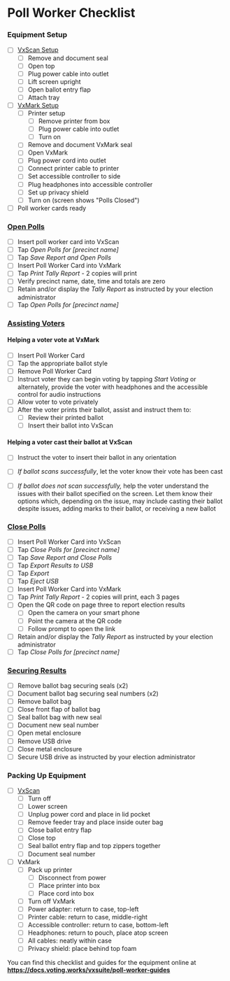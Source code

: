 # Poll Worker Checklist

### Equipment Setup

* [ ] [VxScan Setup](setting-up-and-opening-polls/vxscan-setup.md)
  * [ ] Remove and document seal
  * [ ] Open top
  * [ ] Plug power cable into outlet
  * [ ] Lift screen upright
  * [ ] Open ballot entry flap
  * [ ] Attach tray
* [ ] [VxMark Setup](setting-up-and-opening-polls/vxmark.md)
  * [ ] Printer setup
    * [ ] Remove printer from box
    * [ ] Plug power cable into outlet
    * [ ] Turn on
  * [ ] Remove and document VxMark seal
  * [ ] Open VxMark
  * [ ] Plug power cord into outlet
  * [ ] Connect printer cable to printer
  * [ ] Set accessible controller to side
  * [ ] Plug headphones into accessible controller
  * [ ] Set up privacy shield
  * [ ] Turn on (screen shows "Polls Closed")
* [ ] Poll worker cards ready

### [Open Polls](setting-up-and-opening-polls/opening-polls.md)

* [ ] Insert poll worker card into VxScan
* [ ] Tap _Open Polls for \[precinct name]_
* [ ] Tap _Save Report and Open Polls_
* [ ] Insert Poll Worker Card into VxMark
* [ ] Tap _Print Tally Report -_ 2 copies will print
* [ ] Verify precinct name, date, time and totals are zero
* [ ] Retain and/or display the _Tally Report_ as instructed by your election administrator
* [ ] Tap _Open Polls for \[precinct name]_

### [Assisting Voters](checklist.md#assisting-voters)

#### Helping a voter vote at VxMark

* [ ] Insert Poll Worker Card
* [ ] Tap the appropriate ballot style
* [ ] Remove Poll Worker Card
* [ ] Instruct voter they can begin voting by tapping _Start Voting_ or alternately, provide the voter with headphones and the accessible control for audio instructions
* [ ] Allow voter to vote privately
* [ ] After the voter prints their ballot, assist and instruct them to:
  * [ ] Review their printed ballot
  * [ ] Insert their ballot into VxScan

#### **Helping a voter cast their ballot at VxScan**

* [ ] Instruct the voter to insert their ballot in any orientation
* [ ] _If ballot scans successfully_, let the voter know their vote has been cast
*   [ ] _If ballot does not scan successfully,_ help the voter understand the issues with their ballot specified on the screen. Let them know their options which, depending on the issue, may include casting their ballot despite issues, adding marks to their ballot, or receiving a new ballot



### [Close Polls](checklist.md#close-polls)

* [ ] Insert Poll Worker Card into VxScan
* [ ] Tap _Close Polls for \[precinct name]_
* [ ] Tap _Save Report and Close Polls_
* [ ] Tap _Export Results to USB_
* [ ] Tap _Export_
* [ ] Tap _Eject USB_
* [ ] Insert Poll Worker Card into VxMark
* [ ] Tap _Print Tally Report -_ 2 copies will print, each 3 pages
* [ ] Open the QR code on page three to report election results
  * [ ] Open the camera on your smart phone
  * [ ] Point the camera at the QR code
  * [ ] Follow prompt to open the link&#x20;
* [ ] Retain and/or display the _Tally Report_ as instructed by your election administrator
* [ ] Tap _Close Polls for \[precinct name]_

### [Securing Results](closing-polls-and-packing-up/securing-results-and-packing-up-vxscan.md)&#x20;

* [ ] Remove ballot bag securing seals (x2)
* [ ] Document ballot bag securing seal numbers (x2)
* [ ] Remove ballot bag
* [ ] Close front flap of ballot bag
* [ ] Seal ballot bag with new seal
* [ ] Document new seal number
* [ ] Open metal enclosure
* [ ] Remove USB drive
* [ ] Close metal enclosure
* [ ] Secure USB drive as instructed by your election administrator

### Packing Up Equipment

* [ ] [VxScan](closing-polls-and-packing-up/securing-results-and-packing-up-vxscan.md#cleaning-up)
  * [ ] Turn off
  * [ ] Lower screen
  * [ ] Unplug power cord and place in lid pocket
  * [ ] Remove feeder tray and place inside outer bag
  * [ ] Close ballot entry flap
  * [ ] Close top
  * [ ] Seal ballot entry flap and top zippers together
  * [ ] Document seal number
* [ ] VxMark
  * [ ] Pack up printer
    * [ ] Disconnect from power
    * [ ] Place printer into box
    * [ ] Place cord into box
  * [ ] Turn off VxMark
  * [ ] Power adapter: return to case, top-left
  * [ ] Printer cable: return to case, middle-right
  * [ ] Accessible controller: return to case, bottom-left
  * [ ] Headphones: return to pouch, place atop screen
  * [ ] All cables: neatly within case
  * [ ] Privacy shield: place behind top foam

You can find this checklist and guides for the equipment online at **https://docs.voting.works/vxsuite/poll-worker-guides**
